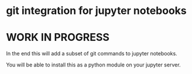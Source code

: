 
# git integration for jupyter notebooks

# WORK IN PROGRESS

In the end this will add a subset of git commands to jupyter notebooks.

You will be able to install this as a python module on your jupyter server.
